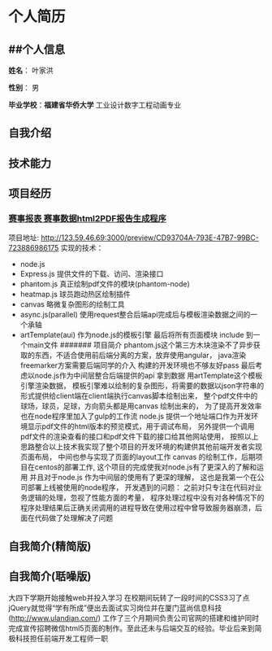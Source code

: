  个人简历
 ===============
 ##个人信息
 ---------------
 **姓名**： 叶家洪
 
 **性别**： 男
 
 **毕业学校**：**福建省华侨大学** 工业设计数字工程动画专业
 ## 自我介绍

 ## 技术能力
 
 ## 项目经历
 
 ### [赛事报表 赛事数据html2PDF报告生成程序](http://123.59.46.69:3000/preview/CD93704A-793E-47B7-99BC-723886986175)
 项目地址: <http://123.59.46.69:3000/preview/CD93704A-793E-47B7-99BC-723886986175>
 实现的技术：
 * node.js
 * Express.js 提供文件的下载、访问、渲染接口
 * phantom.js 真正绘制pdf文件的模块(phantom-node)
 * heatmap.js 球员跑动热区绘制插件
 * canvas 略微复杂图形的绘制工具
 * async.js(parallel) 使用request整合后端api完成后与模板渲染数据之间的一个承轴
 * artTemplate(aui) 作为node.js的模板引擎 最后将所有页面模块 include 到一个main文件
####### 项目简介
phantom.js这个第三方木块渲染不了异步获取的东西，不适合使用前后端分离的方案，放弃使用angular，
java渲染freemarker方案需要后端同学的介入 构建的开发环境也不够友好pass
最后考虑以node.js作为中间层整合后端提供的api 拿到数据 用artTemplate这个模板引擎渲染数据，
模板引擎难以绘制的复杂图形，将需要的数据以json字符串的形式提供给client端在client端执行canvas脚本绘制出来，
整个pdf文件中的球场，球员，足球，方向箭头都是用canvas 绘制出来的，
为了提高开发效率也在node程序里加入了gulp的工作流
node.js 提供一个地址端口作为开发环境显示pdf文件的html版本的预览模式，用于调试布局，
另外提供一个调用pdf文件的渲染查看的接口和pdf文件下载的接口给其他网站使用，
按照以上思路整合以上技术我实现了整个项目的开发环境的构建供其他前端开发者实现页面布局，
中间也参与实现了页面的layout工作 canvas 的绘制工作，后期项目在centos的部署工作,
这个项目的完成使我对node.js有了更深入的了解和运用 并且对于node.js 作为中间层的使用有了更深的理解，
这也是我第一个在公司部署上线被使用的node程序，
开发遇到的问题： 之前对只专注在代码对业务逻辑的处理，忽视了性能方面的考量，
程序处理过程中没有对各种情况下的程序处理结果后正确关闭调用的进程导致在使用过程中曾导致服务器崩溃，后面在代码做了处理解决了问题
 
 
 ## 自我简介(精简版)
 
 ## 自我简介(聒噪版)
 
 大四下学期开始接触web并投入学习 在校期间玩转了一段时间的CSS3习了点jQuery就觉得“学有所成”便出去面试实习岗位并在厦门蓝尚信息科技(<http://www.ulandian.com/>)
 工作了三个月期间负责公司官网的搭建和维护同时完成宣传招聘微信html5页面的制作。至此还未与后端交互的经验。毕业后来到简极科技担任前端开发工程师一职
 

